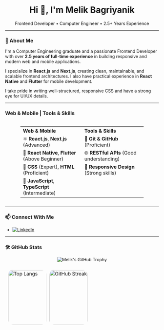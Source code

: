 <h1 align="center">Hi 👋, I'm Melik Bagriyanik</h1>

<p align="center">
Frontend Developer • Computer Engineer • 2.5+ Years Experience
</p>

---

### 💼 About Me

I'm a Computer Engineering graduate and a passionate Frontend Developer with over **2.5 years of full-time experience** in building responsive and modern web and mobile applications.

I specialize in **React.js** and **Next.js**, creating clean, maintainable, and scalable frontend architectures. I also have practical experience in **React Native** and **Flutter** for mobile development.

I take pride in writing well-structured, responsive CSS and have a strong eye for UI/UX details.

---

### Web & Mobile | Tools & Skills
<div style="display: flex; justify-content: center;">
  <table style="width: 80%; border-collapse: collapse;">
    <tr>
      <th style="width: 50%; text-align: left;">Web & Mobile</th>
      <th style="width: 50%; text-align: left;">Tools & Skills</th>
    </tr>
    <tr>
      <td>⚛️ <strong>React.js</strong>, <strong>Next.js</strong> (Advanced)</td>
      <td>🔧 <strong>Git & GitHub</strong> (Proficient)</td>
    </tr>
    <tr>
      <td>📱 <strong>React Native</strong>, <strong>Flutter</strong> (Above Beginner)</td>
      <td>🌐 <strong>RESTful APIs</strong> (Good understanding)</td>
    </tr>
    <tr>
      <td>🎨 <strong>CSS</strong> (Expert), <strong>HTML</strong> (Proficient)</td>
      <td>📱 <strong>Responsive Design</strong> (Strong skills)</td>
    </tr>
    <tr>
      <td>🧠 <strong>JavaScript</strong>, <strong>TypeScript</strong> (Intermediate)</td>
      <td></td>
    </tr>
  </table>
</div>



---

### 📫 Connect With Me

- 
  <a href="https://www.linkedin.com/in/melik-ba%C4%9Fr%C4%B1yan%C4%B1k-0453b2217/" target="_blank" rel="noopener noreferrer">
    <img src="https://img.shields.io/badge/LinkedIn-blue?logo=linkedin&logoColor=white" alt="LinkedIn" />
  </a>


---

### 🛠️ GitHub Stats

<p align="center">
  <img src="https://github-profile-trophy.vercel.app/?username=melik-bagriyanik&theme=radical" alt="Melik's GitHub Trophy" />
</p>
<table style="width: 100%; max-width: 1000px; table-layout: fixed; border-collapse: separate; border-spacing: 10px; border: none;">
  <tr style="border: none;">
    <td style="width: 50%; padding: 0; border: none;">
      <img
        src="https://github-readme-stats.vercel.app/api/top-langs/?username=melik-bagriyanik&theme=dark&hide_border=true&include_all_commits=false&count_private=false&layout=compact"
        alt="Top Langs"
        style="width: 100%; height: 180px; border-radius: 15px; object-fit: cover; display: block;"
      />
    </td>
    <td style="width: 50%; padding: 0; border: none;">
      <a href="https://github.com/melik-bagriyanik" target="_blank" rel="noopener noreferrer" style="display: block; width: 100%; height: 180px;">
        <img
          src="https://streak-stats.demolab.com?user=melik-bagriyanik&theme=dark&hide_border=true&border_radius=15&locale=tr&date_format=j%20M%5B%20Y%5D&card_width=500"
          alt="GitHub Streak"
          style="width: 100%; height: 180px; border-radius: 15px; object-fit: cover; display: block;"
        />
      </a>
    </td>
  </tr>
</table>









